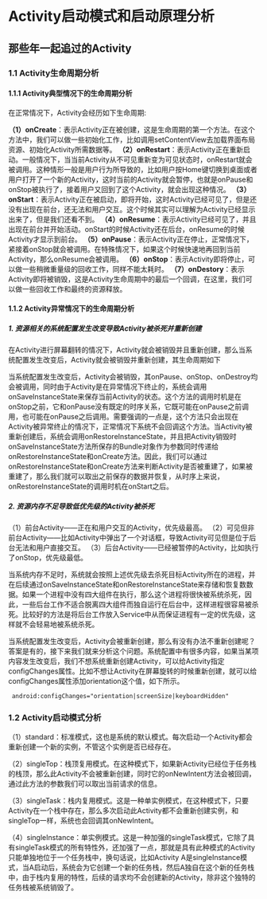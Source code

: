 # Activity启动模式和启动原理分析

## 那些年一起追过的Activity

### 1.1 Activity生命周期分析

#### 1.1.1 Activity典型情况下的生命周期分析

在正常情况下，Activity会经历如下生命周期:

**（1）onCreate**：表示Activity正在被创建，这是生命周期的第一个方法。在这个方法中，我们可以做一些初始化工作，比如调用setContentView去加载界面布局资源、初始化Activity所需数据等。
**（2）onRestart**：表示Activity正在重新启动。一般情况下，当当前Activity从不可见重新变为可见状态时，onRestart就会被调用。这种情形一般是用户行为所导致的，比如用户按Home键切换到桌面或者用户打开了一个新的Activity，这时当前的Activity就会暂停，也就是onPause和onStop被执行了，接着用户又回到了这个Activity，就会出现这种情况。
**（3）onStart**：表示Activity正在被启动，即将开始，这时Activity已经可见了，但是还没有出现在前台，还无法和用户交互。这个时候其实可以理解为Activity已经显示出来了，但是我们还看不到。
**（4）onResume**：表示Activity已经可见了，并且出现在前台并开始活动。onStart的时候Activity还在后台，onResume的时候Activity才显示到前台。
**（5）onPause**：表示Activity正在停止，正常情况下，紧接着onStop就会被调用。在特殊情况下，如果这个时候快速地再回到当前Activity，那么onResume会被调用。
**（6）onStop**：表示Activity即将停止，可以做一些稍微重量级的回收工作，同样不能太耗时。
**（7）onDestory**：表示Activity即将被销毁，这是Activity生命周期中的最后一个回调，在这里，我们可以做一些回收工作和最终的资源释放。

#### 1.1.2 Activity异常情况下的生命周期分析

##### 1. 资源相关的系统配置发生改变导致Activity被杀死并重新创建

在Activity进行屏幕翻转的情况下，Activity就会被销毁并且重新创建，那么当系统配置发生改变后，Activity就会被销毁并重新创建，其生命周期如下



当系统配置发生改变后，Activity会被销毁，其onPause、onStop、onDestroy均会被调用，同时由于Activity是在异常情况下终止的，系统会调用onSaveInstanceState来保存当前Activity的状态。这个方法的调用时机是在onStop之前，它和onPause没有既定的时序关系，它既可能在onPause之前调用，也可能在onPause之后调用。需要强调的一点是，这个方法只会出现在Activity被异常终止的情况下，正常情况下系统不会回调这个方法。当Activity被重新创建后，系统会调用onRestoreInstanceState，并且把Activity销毁时onSaveInstanceState方法所保存的Bundle对象作为参数同时传递给onRestoreInstanceState和onCreate方法。因此，我们可以通过onRestoreInstanceState和onCreate方法来判断Activity是否被重建了，如果被重建了，那么我们就可以取出之前保存的数据并恢复，从时序上来说，onRestoreInstanceState的调用时机在onStart之后。

##### 2. 资源内存不足导致低优先级的Activity被杀死

（1）前台Activity——正在和用户交互的Activity，优先级最高。
（2）可见但非前台Activity——比如Activity中弹出了一个对话框，导致Activity可见但是位于后台无法和用户直接交互。
（3）后台Activity——已经被暂停的Activity，比如执行了onStop，优先级最低。

当系统内存不足时，系统就会按照上述优先级去杀死目标Activity所在的进程，并在后续通过onSaveInstanceState和onRestoreInstanceState来存储和恢复数数据。如果一个进程中没有四大组件在执行，那么这个进程将很快被系统杀死，因此，一些后台工作不适合脱离四大组件而独自运行在后台中，这样进程很容易被杀死。比较好的方法是将后台工作放入Service中从而保证进程有一定的优先级，这样就不会轻易地被系统杀死。

当系统配置发生改变后，Activity会被重新创建，那么有没有办法不重新创建呢？答案是有的，接下来我们就来分析这个问题。系统配置中有很多内容，如果当某项内容发生改变后，我们不想系统重新创建Activity，可以给Activity指定configChanges属性。比如不想让Activity在屏幕旋转的时候重新创建，就可以给configChanges属性添加orientation这个值，如下所示。

```plain
 android:configChanges="orientation|screenSize|keyboardHidden"
```

### 1.2 Activity启动模式分析

（1）standard：标准模式，这也是系统的默认模式。每次启动一个Activity都会重新创建一个新的实例，不管这个实例是否已经存在。

（2）singleTop：栈顶复用模式。在这种模式下，如果新Activity已经位于任务栈的栈顶，那么此Activity不会被重新创建，同时它的onNewIntent方法会被回调，通过此方法的参数我们可以取出当前请求的信息。

（3）singleTask：栈内复用模式。这是一种单实例模式，在这种模式下，只要Activity在一个栈中存在，那么多次启动此Activity都不会重新创建实例，和singleTop一样，系统也会回调其onNewIntent。

（4）singleInstance：单实例模式。这是一种加强的singleTask模式，它除了具有singleTask模式的所有特性外，还加强了一点，那就是具有此种模式的Activity只能单独地位于一个任务栈中，换句话说，比如Activity A是singleInstance模式，当A启动后，系统会为它创建一个新的任务栈，然后A独自在这个新的任务栈中，由于栈内复用的特性，后续的请求均不会创建新的Activity，除非这个独特的任务栈被系统销毁了。